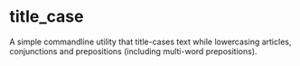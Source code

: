 # title\_case
A simple commandline utility that title-cases text while lowercasing articles, conjunctions and prepositions (including multi-word prepositions).
